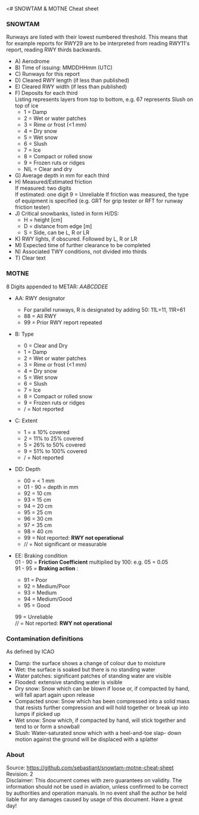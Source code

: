<# SNOWTAM & MOTNE Cheat sheet

### SNOWTAM
Runways are listed with their lowest numbered threshold. This means that for example reports for RWY29 are to be interpreted from reading RWY11's report, reading RWY thirds backwards.

* A) Aerodrome
* B) Time of issuing: MMDDHHmm (UTC)
* C) Runways for this report
* D) Cleared RWY length (if less than published)
* E) Cleared RWY width (if less than published)
* F) Deposits for each third  
	Listing represents layers from top to bottom, e.g. 67 represents Slush on top of ice
	* 1 = Damp
 	* 2 = Wet or water patches
 	* 3 = Rime or frost (<1 mm)
 	* 4 = Dry snow
 	* 5 = Wet snow
 	* 6 = Slush
 	* 7 = Ice
 	* 8 = Compact or rolled snow
 	* 9 = Frozen ruts or ridges
 	* NIL = Clear and dry
* G) Average depth in mm for each third
* H) Measured/Estimated friction  
If measured: two digits  
If estimated: one digit
9 = Unreliable
If friction was measured, the type of equipment is specified (e.g. GRT for grip tester or RFT for runway friction tester)  
* J) Critical snowbanks, listed in form H/DS:
	* H = height [cm]
	* D = distance from edge [m]
	* S = Side, can be L, R or LR
* K) RWY lights, if obscured. Followed by L, R or LR
* M) Expected time of further clearance to be completed
* N) Associated TWY conditions, not divided into thirds
* T) Clear text

### MOTNE
8 Digits appended to METAR: *AABCDDEE*

* AA: RWY designator
	* For parallel runways, R is designated by adding 50: 11L=11, 11R=61
	* 88 = All RWY
	* 99 = Prior RWY report repeated
* B: Type
 	* 0 = Clear and Dry
 	* 1 = Damp
 	* 2 = Wet or water patches
 	* 3 = Rime or frost (<1 mm)
 	* 4 = Dry snow
 	* 5 = Wet snow
 	* 6 = Slush
 	* 7 = Ice
 	* 8 = Compact or rolled snow
 	* 9 = Frozen ruts or ridges
 	* / = Not reported
* C: Extent
	* 1 = ≤ 10% covered
	* 2 = 11% to 25% covered
	* 5 = 26% to 50% covered
	* 9 = 51% to 100% covered
	* / = Not reported
* DD: Depth
	* 00 = < 1 mm
	* 01 - 90 = depth in mm
	* 92 = 10 cm
	* 93 = 15 cm
	* 94 = 20 cm
	* 95 = 25 cm
	* 96 = 30 cm
	* 97 = 35 cm
	* 98 = 40 cm
	* 99 = Not reported: **RWY not operational**
	* // = Not significant or measurable
* EE: Braking condition  
	01 - 90 = **Friction Coefficient** multiplied by 100: e.g. 05 = 0.05  
	91 - 95 = **Braking action** :
	* 91 = Poor
	* 92 = Medium/Poor
	* 93 = Medium
	* 94 = Medium/Good
	* 95 = Good
	
	99 = Unreliable  
	// = Not reported: **RWY not operational**
	
### Contamination definitions
As defined by ICAO

* Damp: the surface shows a change of colour due to moisture
* Wet: the surface is soaked but there is no standing water 
* Water patches: significant patches of standing water are visible
* Flooded: extensive standing water is visible
* Dry snow: Snow which can be blown if loose or, if compacted by hand, will fall apart again upon release
* Compacted snow: Snow which has been compressed into a solid mass that resists further compression and will hold together or break up into lumps if picked up
* Wet snow: Snow which, if compacted by hand, will stick together and tend to or form a snowball
* Slush: Water-saturated snow which with a heel-and-toe slap- down motion against the ground will be displaced with a splatter


### About
Source: <https://github.com/sebastiant/snowtam-motne-cheat-sheet>  
Revision: 2  
Disclaimer: This document comes with zero guarantees on validity. The information should not be used in aviation, unless confirmed to be correct by authorities and operation manuals. In no event shall the author be held liable for any damages caused by usage of this document. Have a great day!
